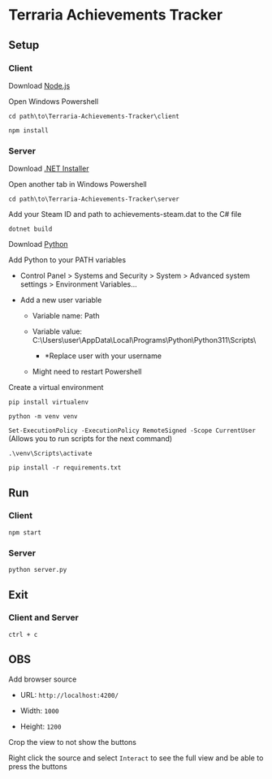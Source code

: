 # Terraria Achievements Tracker

## Setup

### Client

Download [Node.js](https://nodejs.org/en/download)

Open Windows Powershell

`cd path\to\Terraria-Achievements-Tracker\client`

`npm install`

### Server

Download [.NET Installer](https://dotnet.microsoft.com/en-us/download/dotnet/7.0)

Open another tab in Windows Powershell

`cd path\to\Terraria-Achievements-Tracker\server`

Add your Steam ID and path to achievements-steam.dat to the C# file

`dotnet build`

Download [Python](https://www.python.org/downloads/)

Add Python to your PATH variables

- Control Panel > Systems and Security > System > Advanced system settings > Environment Variables...

- Add a new user variable

  - Variable name: Path

  - Variable value: C:\Users\user\AppData\Local\Programs\Python\Python311\Scripts\

    - *Replace user with your username

  - Might need to restart Powershell

Create a virtual environment

`pip install virtualenv`

`python -m venv venv`

`Set-ExecutionPolicy -ExecutionPolicy RemoteSigned -Scope CurrentUser` (Allows you to run scripts for the next command)

`.\venv\Scripts\activate`

`pip install -r requirements.txt`

## Run

### Client
`npm start`

### Server
`python server.py`

## Exit

### Client and Server
`ctrl + c`


## OBS

Add browser source

- URL: `http://localhost:4200/`

- Width: `1000`

- Height: `1200`

Crop the view to not show the buttons

Right click the source and select `Interact` to see the full view and be able to press the buttons